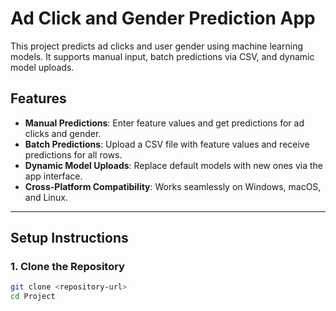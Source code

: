 # Ad Click and Gender Prediction App

This project predicts ad clicks and user gender using machine learning models. It supports manual input, batch predictions via CSV, and dynamic model uploads.

## Features
- **Manual Predictions**: Enter feature values and get predictions for ad clicks and gender.
- **Batch Predictions**: Upload a CSV file with feature values and receive predictions for all rows.
- **Dynamic Model Uploads**: Replace default models with new ones via the app interface.
- **Cross-Platform Compatibility**: Works seamlessly on Windows, macOS, and Linux.

---

## Setup Instructions

### 1. Clone the Repository
```bash
git clone <repository-url>
cd Project


